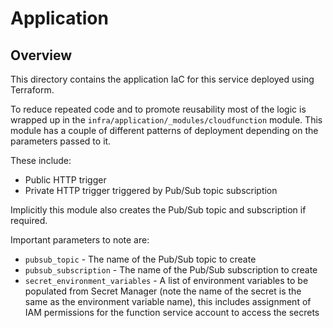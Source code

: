 # Application

## Overview

This directory contains the application IaC for this service deployed using Terraform.

To reduce repeated code and to promote reusability most of the logic is wrapped up in the
`infra/application/_modules/cloudfunction` module. This module has a couple of different patterns of
deployment depending on the parameters passed to it.

These include:
- Public HTTP trigger
- Private HTTP trigger triggered by Pub/Sub topic subscription

Implicitly this module also creates the Pub/Sub topic and subscription if required.

Important parameters to note are:
- `pubsub_topic` - The name of the Pub/Sub topic to create
- `pubsub_subscription` - The name of the Pub/Sub subscription to create
- `secret_environment_variables` - A list of environment variables to be populated from Secret Manager (note the name of the secret is the same as the environment variable name), this includes assignment of IAM permissions for the function service account to access the secrets
